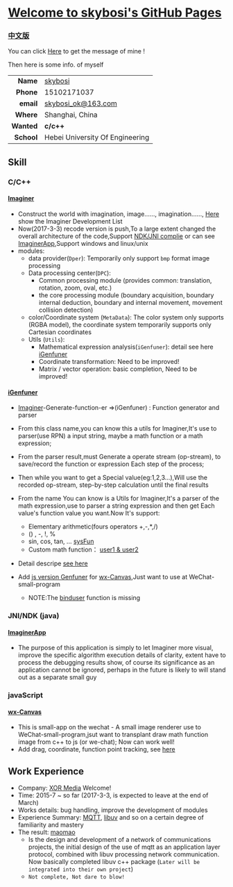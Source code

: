 # [Welcome to skybosi's GitHub Pages](https://skybosi.github.io/)

###  [中文版](https://skybosi.github.io/README-zh.html)

You can click [Here](https://github.com/skybosi) to get the message of mine !

Then here is some info. of myself

|          |            |
----------:|:-------------
__Name__   |  [skybosi](https://github.com/skybosi)
__Phone__  |  15102171037
__email__  |  <skybosi_ok@163.com>
__Where__  |  Shanghai, China
__Wanted__ |  __c/c++__
__School__ |  Hebei University Of Engineering

## Skill

### __C/C++__

#### [Imaginer](https://github.com/skybosi/Imaginer)
- Construct the world with imagination, image......, imagination......, [Here](https://github.com/skybosi/skybosi.github.io/blob/master/Imaginer%E8%BF%9B%E5%B1%95.md) show the Imaginer Development List
- Now(2017-3-3) recode version is push,To a large extent changed the overall architecture of the code,Support [NDK/JNI complie](https://github.com/skybosi/Imaginer#android) or
can see [ImaginerApp](https://github.com/skybosi/ImaginerApp),Support windows and linux/unix
- modules:
    - data provider(`Dper`): Temporarily only support `bmp` format image processing
    - Data processing center(`DPC`):
        - Common processing module (provides common: translation, rotation, zoom, oval, etc.)
        - the core processing module (boundary acquisition, boundary internal deduction, boundary and internal movement, movement collision detection)
    - color/Coordinate system (`MetaData`): The color system only supports (RGBA model), the coordinate system temporarily supports only Cartesian coordinates
    - Utils (`Utils`):
        - Mathematical expression analysis(`iGenfuner`): detail see here [iGenfuner](https://github.com/skybosi/iGenfuner)
        - Coordinate transformation: Need to be improved!
        - Matrix / vector operation: basic completion, Need to be improved!

#### [iGenfuner](https://github.com/skybosi/iGenfuner) 
- [Imaginer](https://github.com/skybosi/Imaginer)-Generate-function-er =>(iGenfuner) : Function generator and parser
- From this class name,you can know this a utils for Imaginer,It's use to parser(use RPN) a input string, maybe a math function or a math expression;
- From the parser result,must Generate a operate stream (op-stream), to save/record the function or expression Each step of the process;
- Then while you want to get a Special value(eg:1,2,3...),Will use the recorded op-stream, step-by-step calculation until the final results

- From the name You can know is a Utils for Imaginer,It's a parser of the math expression,use to parser a string expression
    and then get Each value's function value you want.Now It's support:    
    - Elementary arithmetic(fours operators +,-,*,/)
    - () , -, !, %
    - sin, cos, tan, ... [sysFun](https://github.com/skybosi/iGenfuner/blob/master/README.md#function)
    - Custom math function： [user1 & user2](https://github.com/skybosi/iGenfuner/blob/master/README.md#function)

- Detail descripe [see here](https://github.com/skybosi/iGenfuner/blob/master/README.md)
- Add [js version Genfuner](https://github.com/skybosi/wx-Canvas/tree/master/lib) for [wx-Canvas](https://github.com/skybosi/wx-Canvas),Just want to use at WeChat-small-program 
    - NOTE:The [binduser](https://github.com/skybosi/iGenfuner/blob/master/README.md#function) function is missing

### __JNI/NDK (java)__

####  [ImaginerApp](https://github.com/skybosi/ImaginerApp)
- The purpose of this application is simply to let Imaginer more visual, improve the specific algorithm execution details of clarity, extent
have to process the debugging results show, of course its significance as an application cannot be ignored, perhaps in the future is likely to
will stand out as a separate small guy

### __javaScript__

####  [wx-Canvas](https://github.com/skybosi/wx-Canvas)
- This is small-app on the wechat - A small image renderer use to WeChat-small-program,jsut want to transplant draw math function image from c++ to js (or we-chat);
Now can work well!
- Add drag, coordinate, function point tracking, see [here](https://github.com/skybosi/wx-Canvas#example)

## Work Experience

- Company: [XOR Media](http://www.xor-media.tv/) Welcome!
- Time: 2015-7 ~ so far (2017-3-3, is expected to leave at the end of March)
- Works details: bug handling, improve the development of modules
- Experience Summary: [MQTT](http://mqtt.org/), [libuv](http://libuv.org/) and so on a certain degree of familiarity and mastery
- The result: [maomao](https://github.com/skybosi/maomao)
    - Is the design and development of a network of communications projects, the initial design of the use of mqtt as an application layer protocol, combined with libuv processing network communication.
     Now basically completed libuv c++ package (`Later will be integrated into their own project`)
    - `Not complete, Not dare to blow!`


